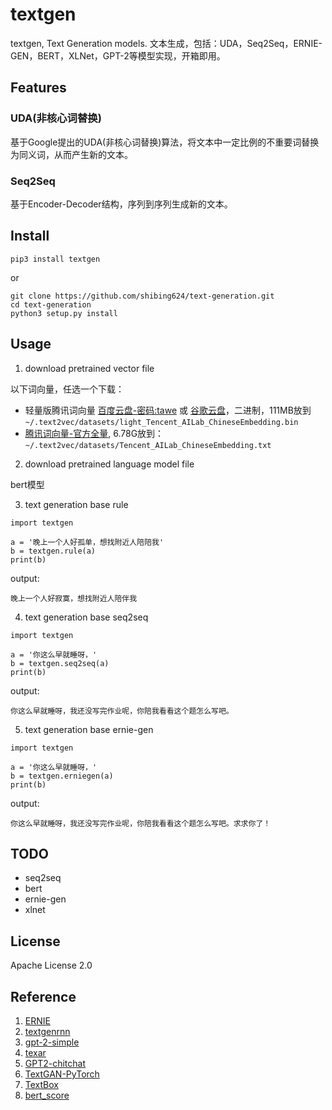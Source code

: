 # textgen
textgen, Text Generation models. 文本生成，包括：UDA，Seq2Seq，ERNIE-GEN，BERT，XLNet，GPT-2等模型实现，开箱即用。

## Features
### UDA(非核心词替换)

基于Google提出的UDA(非核心词替换)算法，将文本中一定比例的不重要词替换为同义词，从而产生新的文本。


### Seq2Seq

基于Encoder-Decoder结构，序列到序列生成新的文本。


## Install
```
pip3 install textgen
```

or

```
git clone https://github.com/shibing624/text-generation.git
cd text-generation
python3 setup.py install
```

## Usage

1. download pretrained vector file


以下词向量，任选一个下载：

- 轻量版腾讯词向量 [百度云盘-密码:tawe](https://pan.baidu.com/s/1La4U4XNFe8s5BJqxPQpeiQ) 或 [谷歌云盘](https://drive.google.com/u/0/uc?id=1iQo9tBb2NgFOBxx0fA16AZpSgc-bG_Rp&export=download)，二进制，111MB放到 `~/.text2vec/datasets/light_Tencent_AILab_ChineseEmbedding.bin`
- [腾讯词向量-官方全量](https://ai.tencent.com/ailab/nlp/data/Tencent_AILab_ChineseEmbedding.tar.gz), 6.78G放到： `~/.text2vec/datasets/Tencent_AILab_ChineseEmbedding.txt`


2. download pretrained language model file

bert模型

3. text generation base rule

```
import textgen

a = '晚上一个人好孤单，想找附近人陪陪我'
b = textgen.rule(a)
print(b)

```

output:

```
晚上一个人好寂寞，想找附近人陪伴我
```

4. text generation base seq2seq

```
import textgen

a = '你这么早就睡呀，'
b = textgen.seq2seq(a)
print(b)
```

output:
```
你这么早就睡呀，我还没写完作业呢，你陪我看看这个题怎么写吧。
```

5. text generation base ernie-gen

```
import textgen

a = '你这么早就睡呀，'
b = textgen.erniegen(a)
print(b)
```

output:
```
你这么早就睡呀，我还没写完作业呢，你陪我看看这个题怎么写吧。求求你了！
```

## TODO

* seq2seq
* bert
* ernie-gen
* xlnet

## License

Apache License 2.0

## Reference

1. [ERNIE](https://github.com/PaddlePaddle/ERNIE)
2. [textgenrnn](https://github.com/minimaxir/textgenrnn)
3. [gpt-2-simple](https://github.com/minimaxir/gpt-2-simple)
4. [texar](https://github.com/asyml/texar)
5. [GPT2-chitchat](https://github.com/yangjianxin1/GPT2-chitchat)
6. [TextGAN-PyTorch](https://github.com/williamSYSU/TextGAN-PyTorch)
7. [TextBox](https://github.com/RUCAIBox/TextBox)
8. [bert_score](https://github.com/Tiiiger/bert_score)
